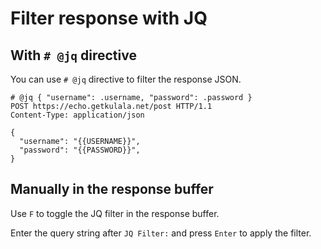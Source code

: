 # Filter response with JQ

## With `# @jq` directive

You can use `# @jq` directive to filter the response JSON.

```http
# @jq { "username": .username, "password": .password }
POST https://echo.getkulala.net/post HTTP/1.1
Content-Type: application/json

{
  "username": "{{USERNAME}}",
  "password": "{{PASSWORD}}",
}
```

## Manually in the response buffer

Use `F` to toggle the JQ filter in the response buffer.

Enter the query string after `JQ Filter:` and press `Enter` to apply the filter.
